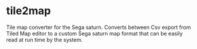 # tile2map
Tile map converter for the Sega saturn. Converts between Csv export from Tiled Map editor to a custom Sega saturn map format that can be easily read at run time by the system.
